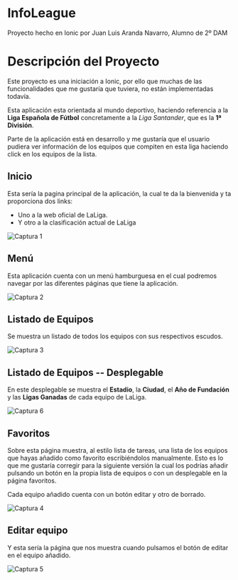 # InfoLeague

Proyecto hecho en Ionic por Juan Luis Aranda Navarro, Alumno de 2º DAM

# Descripción del Proyecto

Este proyecto es una iniciación a Ionic, por ello que muchas de las funcionalidades que me gustaría que tuviera, no están implementadas todavía.

Esta aplicación esta orientada al mundo deportivo, haciendo referencia a la **Liga Española de Fútbol** concretamente a la *Liga Santander*, que es la **1ª División**.

Parte de la aplicación está en desarrollo y me gustaría que el usuario pudiera ver información de los equipos que compiten en esta liga haciendo click en los equipos de la lista.

## Inicio

Esta sería la pagina principal de la aplicación, la cual te da la bienvenida y ta proporciona dos links:
- Uno a la web oficial de LaLiga.
- Y otro a la clasificación actual de LaLiga

![Captura 1](Screenshot_ionic1.png)

## Menú

Esta aplicación cuenta con un menú hamburguesa en el cual podremos navegar por las diferentes páginas que tiene la aplicación.

![Captura 2](Screenshot_ionic2.png)

## Listado de Equipos

Se muestra un listado de todos los equipos con sus respectivos escudos.

![Captura 3](Screenshot_ionic3.png)

## Listado de Equipos -- Desplegable

En este desplegable se muestra el **Estadio**, la **Ciudad**, el **Año de Fundación** y las **Ligas Ganadas** de cada equipo de LaLiga.

![Captura 6](Screenshot_ionic6.png)

## Favoritos

Sobre esta página muestra, al estilo lista de tareas, una lista de los equipos que hayas añadido como favorito escribiéndolos manualmente. Esto es lo que me gustaría corregir para la siguiente versión la cual los podrías añadir pulsando un botón en la propia lista de equipos o con un desplegable en la página favoritos.

Cada equipo añadido cuenta con un botón editar y otro de borrado.

![Captura 4](Screenshot_ionic4.png)

## Editar equipo

Y esta sería la página que nos muestra cuando pulsamos el botón de editar en el equipo añadido.

![Captura 5](Screenshot_ionic5.png)
